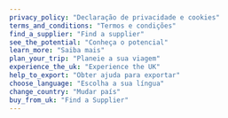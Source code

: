 ```yaml
---
privacy_policy: "Declaração de privacidade e cookies"
terms_and_conditions: "Termos e condições"
find_a_supplier: "Find a supplier"
see_the_potential: "Conheça o potencial"
learn_more: "Saiba mais"
plan_your_trip: "Planeie a sua viagem"
experience_the_uk: "Experience the UK"
help_to_export: "Obter ajuda para exportar"
choose_language: "Escolha a sua língua"
change_country: "Mudar país"
buy_from_uk: "Find a Supplier"
---
```

